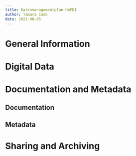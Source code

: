 ```yaml
---
title: Datenmanagementplan HeFDI
author: Tamara Cook
date: 2021-08-05
---
```


# General Information

# Digital Data

# Documentation and Metadata

## Documentation

## Metadata

# Sharing and Archiving
